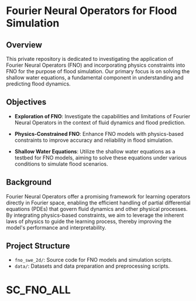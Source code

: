 # Fourier Neural Operators for Flood Simulation

## Overview

This private repository is dedicated to investigating the application of Fourier Neural Operators (FNO) and incorporating physics constraints into FNO for the purpose of flood simulation. Our primary focus is on solving the shallow water equations, a fundamental component in understanding and predicting flood dynamics.

## Objectives

- **Exploration of FNO**: Investigate the capabilities and limitations of Fourier Neural Operators in the context of fluid dynamics and flood prediction.

- **Physics-Constrained FNO**: Enhance FNO models with physics-based constraints to improve accuracy and reliability in flood simulation.

- **Shallow Water Equations**: Utilize the shallow water equations as a testbed for FNO models, aiming to solve these equations under various conditions to simulate flood scenarios.

## Background

Fourier Neural Operators offer a promising framework for learning operators directly in Fourier space, enabling the efficient handling of partial differential equations (PDEs) that govern fluid dynamics and other physical processes. By integrating physics-based constraints, we aim to leverage the inherent laws of physics to guide the learning process, thereby improving the model's performance and interpretability.

## Project Structure

- `fno_swe_2d/`: Source code for FNO models and simulation scripts.
- `data/`: Datasets and data preparation and preprocessing scripts.
# SC_FNO_ALL
